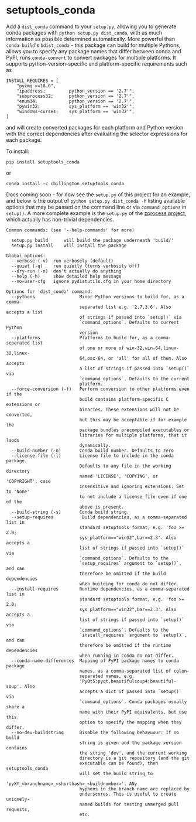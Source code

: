 # setuptools_conda
<!-- 
[![Build Status](https://travis-ci.com/chrisjbillington/zprocess.svg?branch=master)](https://travis-ci.com/chrisjbillington/zprocess)

[![codecov](https://codecov.io/gh/chrisjbillington/zprocess/branch/master/graph/badge.svg)](https://codecov.io/gh/chrisjbillington/zprocess)-->

Add a `dist_conda` command to your `setup.py`, allowing you to generate conda packages
with `python setup.py dist_conda`, with as much information as possible determined
automatically. More powerful than `conda-build`'s `bdist_conda` - this package can build
for multiple Pythons, allows you to specify any package names that differ between conda
and PyPI, runs `conda-convert` to convert packages for multiple platforms. It supports
python-version-specific and platform-specific requirements such as 

```
INSTALL_REQUIRES = [
    "pyzmq >=18.0",
    "ipaddress;         python_version == '2.7'",
    "subprocess32;      python_version == '2.7'",
    "enum34;            python_version == '2.7'",
    "pywin32;           sys_platform == 'win32'",
    "windows-curses;    sys_platform == 'win32'",
]
```

and will create converted packages for each platform and Python version with the correct
dependencies after evaluating the selector expressions for each package.

To install:

    pip install setuptools_conda

or

    conda install -c cbillington setuptools_conda

Docs coming soon - for now see the `setup.py` of this project for an example, and below
is the output of `python setup.py dist_conda -h` listing available options that may be
passed on the command line or via `command_options` in `setup()`. A more complete
example is the `setup.py` of the [zprocess
project](https://github.com/chrisjbillington/zprocess/), which actually has non-trivial
dependencies.

```$ python setup.py dist_conda -h
Common commands: (see '--help-commands' for more)

  setup.py build      will build the package underneath 'build/'
  setup.py install    will install the package

Global options:
  --verbose (-v)  run verbosely (default)
  --quiet (-q)    run quietly (turns verbosity off)
  --dry-run (-n)  don't actually do anything
  --help (-h)     show detailed help message
  --no-user-cfg   ignore pydistutils.cfg in your home directory

Options for 'dist_conda' command:
  --pythons                 Minor Python versions to build for, as a comma-
                            separated list e.g. '2.7,3.6'. Also accepts a list
                            of strings if passed into `setup()` via
                            `command_options`. Defaults to current Python
                            version
  --platforms               Platforms to build for, as a comma-separated list
                            of one or more of win-32,win-64,linux-32,linux-
                            64,osx-64, or 'all' for all of them. Also accepts
                            a list of strings if passed into `setup()` via
                            `command_options`. Defaults to the current
                            platform.
  --force-conversion (-f)   Perform conversion to other platforms even if the
                            build contains platform-specific C extensions or
                            binaries. These extensions will not be converted,
                            but this may be acceptable if for example the
                            package bundles precompiled executables or
                            libraries for multiple platforms, that it laods
                            dynamically.
  --build-number (-n)       Conda build number. Defaults to zero
  --license-file (-l)       License file to include in the conda package.
                            Defaults to any file in the working directory
                            named 'LICENSE', 'COPYING', or 'COPYRIGHT', case
                            insensitive and ignoring extensions. Set to 'None'
                            to not include a license file even if one of the
                            above is present.
  --build-string (-s)       Conda build string.
  --setup-requires           Build dependencies, as a comma-separated list in
                            standard setuptools format, e.g. 'foo >= 2.0;
                            sys_platform=="win32",bar==2.3'. Also accepts a
                            list of strings if passed into `setup()` via
                            `command_options`. Defaults to the
                            `setup_requires` argument to `setup()`, and can
                            therefore be omitted if the build dependencies
                            when building for conda do not differ.
  --install-requires        Runtime dependencies, as a comma-separated list in
                            standard setuptools format, e.g. 'foo >= 2.0;
                            sys_platform=="win32",bar==2.3'. Also accepts a
                            list of strings if passed into `setup()` via
                            `command_options`. Defaults to the
                            `install_requires` argument to `setup()`, and can
                            therefore be omitted if the runtime dependencies
                            when running in conda do not differ.
  --conda-name-differences  Mapping of PyPI package names to conda package
                            names, as a comma-separated list of colon-
                            separated names, e.g.
                            'PyQt5:pyqt,beautifulsoup4:beautiful-soup'. Also
                            accepts a dict if passed into `setup()` via
                            `command_options`. Conda packages usually share a
                            name with their PyPI equivalents, but use this
                            option to specify the mapping when they differ.
  --no-dev-buildstring      Disable the following behavuour: If no build
                            string is given and the package version contains
                            the string 'dev', and the current working
                            directory is a git repository (and the git
                            executable can be found), then setuptools_conda
                            will set the build string to
                            'pyXY_<branchname>_<shorthash>_<buildnumber>'. ANy
                            hyphens in the branch name are replaced by
                            underscores. This is useful to create uniquely-
                            named builds for testing unmerged pull requests,
                            etc.
```

